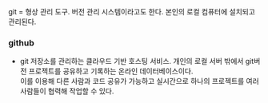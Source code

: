 git = 형상 관리 도구. 버전 관리 시스템이라고도 한다. 본인의 로컬 컴퓨터에 설치되고 관리된다.

### github  
* git 저장소를 관리하는 클라우드 기반 호스팅 서비스. 개인의 로컬 서버 밖에서 git버전 프로젝트를 공유하고 기록하는 온라인 데이터베이스이다.<br/>이를 이용해 다른 사람과 코드 공유가 가능하고 실시간으로 하나의 프로젝트를 여러 사람들이 협력해 작업할 수 있다.
